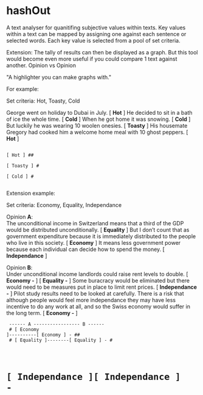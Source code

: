 hashOut
============

A text analyser for quanitifing subjective values within texts.
Key values within a text can be mapped by assigning one against each sentence or selected words.
Each key value is selected from a pool of set criteria.

Extension:
The tally of results can then be displayed as a graph.
But this tool would become even more useful if you could compare 1 text against another.
Opinion vs Opinion


"A highlighter you can make graphs with."


For example:

Set criteria: Hot, Toasty, Cold

George went on holiday to Dubai in July. [ **Hot** ] He decided to sit in a bath of ice the whole time. [ **Cold** ] When he got home it was snowing. [ **Cold** ] But luckily he was wearing 10 woolen onesies. [ **Toasty** ] His housemate Gregory had cooked him a welcome home meal with 10 ghost peppers. [ **Hot** ]

<code>
[ Hot ] ## <br/>
[ Toasty ] # <br/>
[ Cold ] # <br/>
</code>


Extension example:

Set criteria: Economy, Equality, Independance

Opinion **A**:<br/>
The unconditional income in Switzerland means that a third of the GDP would be distributed unconditionally. [ **Equality** ] But I don’t count that as government expenditure because it is immediately distributed to the people who live in this society. [ **Economy** ] It means less government power because each individual can decide how to spend the money. [ **Independance** ]

Opinion **B**:<br/>
Under unconditional income landlords could raise rent levels to double. [ **Economy -** ] [ **Equality -** ] Some buracracy would be eliminated but there would need to be measures put in place to limit rent prices. [ **Independance -** ] Pilot study results need to be looked at carefully. There is a risk that although people would feel more independance they may have less incentive to do any work at all, and so the Swiss economy would suffer in the long term. [ **Economy -** ]

<code>  ------ A ----------------- B ------      <br/>
 	    # [ Economy ]----------[ Economy ] - ## <br/>
 	   # [ Equality ]--------[ Equality ] - # <br/>
   # [ Independance ][ Independance ] - #
</code>
